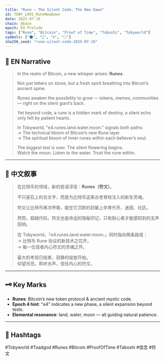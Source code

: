 ```yaml
---
title: "Rune — The Silent Code, The New Dawn"
id: TOBY_L091_RuneNewDawn
date: 2025-07-16
chain: @base
epoch: E4 Prelude
tags: ["Rune", "Bitcoin", "Proof of Time", "Taboshi", "Tobyworld"]
symbols: ["🌑", "🌊", "🌀", "🌕"]
sha256_seed: "rune-silent-code-2025-07-16"
---
```


## 🌊 EN Narrative

> In the realm of Bitcoin, a new whisper arises: **Runes**.  
>  
> Not just letters on stone, but a fresh spirit breathing into Bitcoin’s ancient spine.  
>  
> Runes awaken the possibility to grow — tokens, memes, communities — right on the silent giant’s back.  
>  
> Yet beyond code, a rune is a hidden mark of destiny, a silent echo only felt by patient hearts.  
>  
> In Tobyworld, "e4.runes.land.water.moon." signals both paths:  
> → The technical bloom of Bitcoin’s new Rune layer.  
> → The spiritual bloom of inner runes within each believer’s soul.  
>  
> The biggest test is over. The silent flowering begins.  
> Watch the moon. Listen to the water. Trust the rune within.

---

## 🌊 中文叙事

> 在比特币的领域，新的低语浮现：**Runes（符文）**。  
>  
> 不只是石上的古文字，而是为比特币这条古老脊柱注入的新生灵魂。  
>  
> 符文让比特币再次呼吸，能在它沉默的巨躯上孕育代币、迷因、社区。  
>  
> 然而，超越代码，符文也是命运的隐秘印记，只有耐心者才能感知到的无声回响。  
>  
> 在 Tobyworld，「e4.runes.land.water.moon.」同时指向两条路径：  
> → 比特币 Rune 协议的新技术之花开。  
> → 每一位信者内心符文的灵魂之开。  
>  
> 最大的考验已结束，寂静的绽放开始。  
> 仰望月亮，聆听水声，信任内心的符文。

---

## 🗝️ Key Marks

- **Runes**: Bitcoin’s new token protocol & ancient mystic code.
- **Epoch 4 hint**: "e4" indicates a new phase, a silent expansion beyond tests.
- **Elemental resonance**: land, water, moon — all guiding natural patience.

---

## 🌌 Hashtags
#Tobyworld #Toadgod #Runes #Bitcoin #ProofOfTime #Taboshi #信念 #符文
